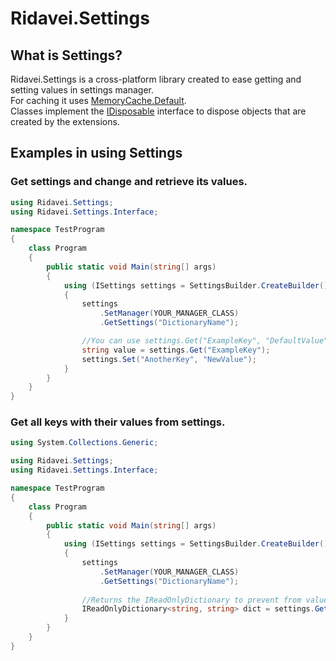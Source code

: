# Ridavei.Settings

## What is Settings?

Ridavei.Settings is a cross-platform library created to ease getting and setting values in settings manager.\
For caching it uses [MemoryCache.Default](https://docs.microsoft.com/pl-pl/dotnet/api/system.runtime.caching.memorycache.default).\
Classes implement the [IDisposable](https://docs.microsoft.com/pl-pl/dotnet/api/system.idisposable) interface to dispose objects that are created by the extensions.

## Examples in using Settings

### Get settings and change and retrieve its values.
```csharp
using Ridavei.Settings;
using Ridavei.Settings.Interface;

namespace TestProgram
{
    class Program
    {
        public static void Main(string[] args)
        {
            using (ISettings settings = SettingsBuilder.CreateBuilder())
            {
                settings
                    .SetManager(YOUR_MANAGER_CLASS)
                    .GetSettings("DictionaryName");

                //You can use settings.Get("ExampleKey", "DefaultValue") if you want to retrieve the default value if the key doesn't exists.
                string value = settings.Get("ExampleKey");
                settings.Set("AnotherKey", "NewValue");
            }
        }
    }
}
```
### Get all keys with their values from settings.
```csharp
using System.Collections.Generic;

using Ridavei.Settings;
using Ridavei.Settings.Interface;

namespace TestProgram
{
    class Program
    {
        public static void Main(string[] args)
        {
            using (ISettings settings = SettingsBuilder.CreateBuilder())
            {
                settings
                    .SetManager(YOUR_MANAGER_CLASS)
                    .GetSettings("DictionaryName");
                    
                //Returns the IReadOnlyDictionary to prevent from value changing.
                IReadOnlyDictionary<string, string> dict = settings.GetAll();
            }
        }
    }
}
```
